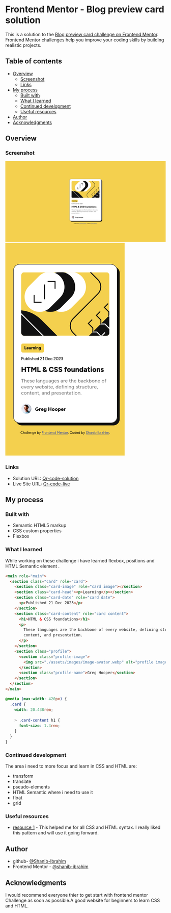 # Frontend Mentor - Blog preview card solution

This is a solution to the [Blog preview card challenge on Frontend Mentor](https://www.frontendmentor.io/challenges/blog-preview-card-ckPaj01IcS). Frontend Mentor challenges help you improve your coding skills by building realistic projects.

## Table of contents

- [Overview](#overview)
  - [Screenshot](#screenshot)
  - [Links](#links)
- [My process](#my-process)
  - [Built with](#built-with)
  - [What I learned](#what-i-learned)
  - [Continued development](#continued-development)
  - [Useful resources](#useful-resources)
- [Author](#author)
- [Acknowledgments](#acknowledgments)

## Overview

### Screenshot

![Desktop Preview](preview/desktop-preview.png)
![Mobile Preview](preview/mobile-preview.png)

### Links

- Solution URL: [Qr-code-solution](https://github.com/shanib-ibrahim/Frontend-Mentor-Challenge/tree/main/blog-preview-card-main)
- Live Site URL: [Qr-code-live](https://shanib-ibrahim.github.io/Frontend-Mentor-Challenge/blog-preview-card-main/)

## My process

### Built with

- Semantic HTML5 markup
- CSS custom properties
- Flexbox

### What I learned

While working on these challenge i have learned flexbox, positions and HTML Semantic element .

```html
<main role="main">
  <section class="card" role="card">
    <section class="card-image" role="card image"></section>
    <section class="card-head"><p>Learning</p></section>
    <section class="card-date" role="card date">
      <p>Published 21 Dec 2023</p>
    </section>
    <section class="card-content" role="card content">
      <h1>HTML & CSS foundations</h1>
      <p>
        These languages are the backbone of every website, defining structure,
        content, and presentation.
      </p>
    </section>
    <section class="profile">
      <section class="profile-image">
        <img src="./assets/images/image-avatar.webp" alt="profile image" />
      </section>
      <section class="profile-name">Greg Hooper</section>
    </section>
  </section>
</main>
```

```css
@media (max-width: 420px) {
  .card {
    width: 20.438rem;

    > .card-content h1 {
      font-size: 1.4rem;
    }
  }
}
```

### Continued development

The area i need to more focus and learn in CSS and HTML are:

- transform
- translate
- pseudo-elements
- HTML Semantic where i need to use it
- float
- grid

### Useful resources

- [resource 1](https://developer.mozilla.org/en-US/) - This helped me for all CSS and HTML syntax. I really liked this pattern and will use it going forward.

## Author

- github- [@Shanib-Ibrahim](https://github.com/shanib-ibrahim)
- Frontend Mentor - [@shanib-ibrahim](https://www.frontendmentor.io/profile/shanib-ibrahim)

## Acknowledgments

I would recommend everyone thier to get start with frontend mentor Challenge as soon as possible.A good website for beginners to learn CSS and HTML.
